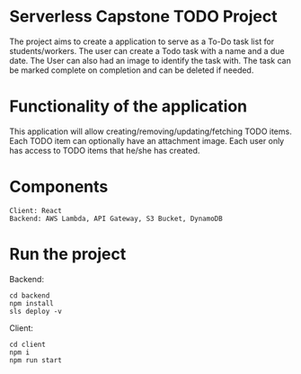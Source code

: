 # Serverless Capstone TODO Project

The project aims to create a application to serve as a To-Do task list for students/workers. The user can create a Todo task with a name and a due date. The User can also had an image to identify the task with. The task can be marked complete on completion and can be deleted if needed.

# Functionality of the application

This application will allow creating/removing/updating/fetching TODO items. Each TODO item can optionally have an attachment image. Each user only has access to TODO items that he/she has created.

# Components
```
Client: React
Backend: AWS Lambda, API Gateway, S3 Bucket, DynamoDB
```
# Run the project

Backend: 
```
cd backend
npm install
sls deploy -v
```
Client:
```
cd client
npm i
npm run start
```